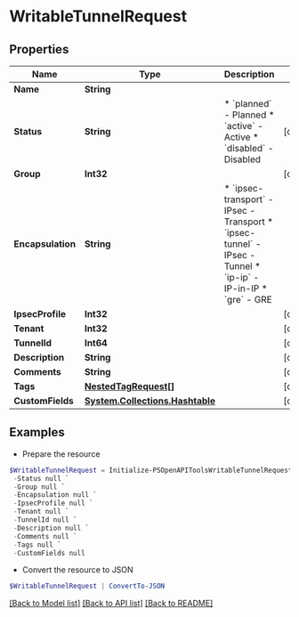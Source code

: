 # WritableTunnelRequest
## Properties

Name | Type | Description | Notes
------------ | ------------- | ------------- | -------------
**Name** | **String** |  | 
**Status** | **String** | * &#x60;planned&#x60; - Planned * &#x60;active&#x60; - Active * &#x60;disabled&#x60; - Disabled | [optional] 
**Group** | **Int32** |  | [optional] 
**Encapsulation** | **String** | * &#x60;ipsec-transport&#x60; - IPsec - Transport * &#x60;ipsec-tunnel&#x60; - IPsec - Tunnel * &#x60;ip-ip&#x60; - IP-in-IP * &#x60;gre&#x60; - GRE | 
**IpsecProfile** | **Int32** |  | [optional] 
**Tenant** | **Int32** |  | [optional] 
**TunnelId** | **Int64** |  | [optional] 
**Description** | **String** |  | [optional] 
**Comments** | **String** |  | [optional] 
**Tags** | [**NestedTagRequest[]**](NestedTagRequest.md) |  | [optional] 
**CustomFields** | [**System.Collections.Hashtable**](AnyType.md) |  | [optional] 

## Examples

- Prepare the resource
```powershell
$WritableTunnelRequest = Initialize-PSOpenAPIToolsWritableTunnelRequest  -Name null `
 -Status null `
 -Group null `
 -Encapsulation null `
 -IpsecProfile null `
 -Tenant null `
 -TunnelId null `
 -Description null `
 -Comments null `
 -Tags null `
 -CustomFields null
```

- Convert the resource to JSON
```powershell
$WritableTunnelRequest | ConvertTo-JSON
```

[[Back to Model list]](../README.md#documentation-for-models) [[Back to API list]](../README.md#documentation-for-api-endpoints) [[Back to README]](../README.md)


